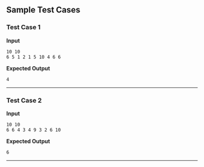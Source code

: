 ## Sample Test Cases

### Test Case 1
**Input**
```
10 10
6 5 1 2 1 5 10 4 6 6
```
**Expected Output**
```
4
```

---

### Test Case 2
**Input**
```
10 10
6 6 4 3 4 9 3 2 6 10
```
**Expected Output**
```
6
```

---